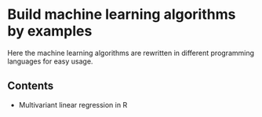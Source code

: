 # Build machine learning algorithms by examples
Here the machine learning algorithms are rewritten in different programming languages for easy usage.

## Contents
- Multivariant linear regression in R
